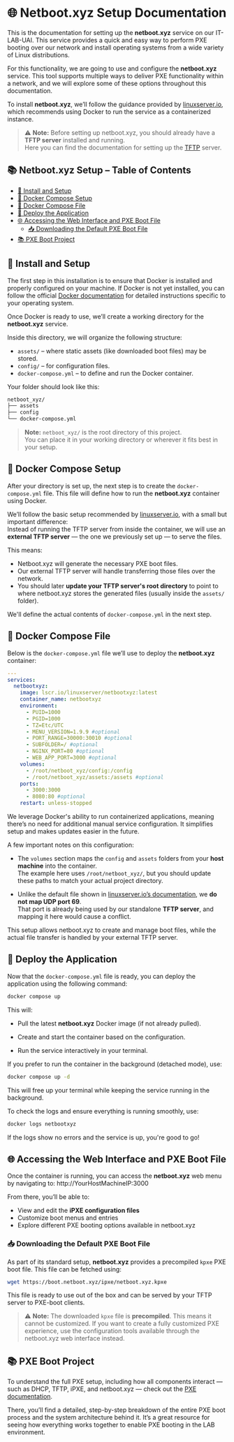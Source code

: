 # 🌐 Netboot.xyz Setup Documentation


This is the documentation for setting up the **netboot.xyz** service on our IT-LAB-UAI. This service provides a quick and easy way to perform PXE booting over our network and install operating systems from a wide variety of Linux distributions.

For this functionality, we are going to use and configure the **netboot.xyz** service. This tool supports multiple ways to deliver PXE functionality within a network, and we will explore some of these options throughout this documentation.

To install **netboot.xyz**, we’ll follow the guidance provided by [linuxserver.io](https://docs.linuxserver.io/images/docker-netbootxyz/), which recommends using Docker to run the service as a containerized instance.

> ⚠️ **Note:** Before setting up netboot.xyz, you should already have a **TFTP server** installed and running.  
> Here you can find the documentation for setting up the [TFTP](https://github.com/IT-LAB-UAI/Documentation/blob/main/TFTP/README.md) server.

## 📚 Netboot.xyz Setup – Table of Contents

- [🧰 Install and Setup](https://github.com/IT-LAB-UAI/Documentation/blob/main/Netboot.xyz/README.md#️-install-and-setup)
- [🐳 Docker Compose Setup](https://github.com/IT-LAB-UAI/Documentation/blob/main/Netboot.xyz/README.md#-docker-compose-setup)
- [📝 Docker Compose File](https://github.com/IT-LAB-UAI/Documentation/blob/main/Netboot.xyz/README.md#-docker-compose-file)
- [🚀 Deploy the Application](https://github.com/IT-LAB-UAI/Documentation/blob/main/Netboot.xyz/README.md#-deploy-the-application)
- [🌐 Accessing the Web Interface and PXE Boot File](https://github.com/IT-LAB-UAI/Documentation/blob/main/Netboot.xyz/README.md#-accessing-the-web-interface-and-pxe-boot-file)
  - [📥 Downloading the Default PXE Boot File](https://github.com/IT-LAB-UAI/Documentation/blob/main/Netboot.xyz/README.md#-downloading-the-default-pxe-boot-file)
- [📚 PXE Boot Project](https://github.com/IT-LAB-UAI/Documentation/blob/main/Netboot.xyz/README.md#--pxe-boot-project)


## 🧰 Install and Setup

The first step in this installation is to ensure that Docker is installed and properly configured on your machine. If Docker is not yet installed, you can follow the official [Docker documentation](https://docs.docker.com/get-docker/) for detailed instructions specific to your operating system.

Once Docker is ready to use, we’ll create a working directory for the **netboot.xyz** service.

Inside this directory, we will organize the following structure:

- `assets/` – where static assets (like downloaded boot files) may be stored.
- `config/` – for configuration files.
- `docker-compose.yml` – to define and run the Docker container.

Your folder should look like this:
```bash
netboot_xyz/
├── assets
├── config
└── docker-compose.yml
```
> **Note:** `netboot_xyz/` is the root directory of this project.  
You can place it in your working directory or wherever it fits best in your setup.


## 🐳 Docker Compose Setup

After your directory is set up, the next step is to create the `docker-compose.yml` file. This file will define how to run the **netboot.xyz** container using Docker.

We’ll follow the basic setup recommended by [linuxserver.io](https://docs.linuxserver.io/images/docker-netbootxyz/), with a small but important difference:  
Instead of running the TFTP server from inside the container, we will use an **external TFTP server** — the one we previously set up — to serve the files.

This means:
- Netboot.xyz will generate the necessary PXE boot files.
- Our external TFTP server will handle transferring those files over the network.
- You should later **update your TFTP server's root directory** to point to where netboot.xyz stores the generated files (usually inside the `assets/` folder).

We'll define the actual contents of `docker-compose.yml` in the next step.
## 📝 Docker Compose File

Below is the `docker-compose.yml` file we’ll use to deploy the **netboot.xyz** container:

```yaml
---
services:
  netbootxyz:
    image: lscr.io/linuxserver/netbootxyz:latest
    container_name: netbootxyz
    environment:
      - PUID=1000
      - PGID=1000
      - TZ=Etc/UTC
      - MENU_VERSION=1.9.9 #optional
      - PORT_RANGE=30000:30010 #optional
      - SUBFOLDER=/ #optional
      - NGINX_PORT=80 #optional
      - WEB_APP_PORT=3000 #optional
    volumes:
      - /root/netboot_xyz/config:/config
      - /root/netboot_xyz/assets:/assets #optional
    ports:
      - 3000:3000
      - 8080:80 #optional
    restart: unless-stopped
```

We leverage Docker's ability to run containerized applications, meaning there’s no need for additional manual service configuration. It simplifies setup and makes updates easier in the future.

A few important notes on this configuration:

-   The `volumes` section maps the `config` and `assets` folders from your **host machine** into the container.  
    The example here uses `/root/netboot_xyz/`, but you should update these paths to match your actual project directory.
    
-   Unlike the default file shown in [linuxserver.io’s documentation](https://docs.linuxserver.io/images/docker-netbootxyz/), we **do not map UDP port 69**.  
    That port is already being used by our standalone **TFTP server**, and mapping it here would cause a conflict.
    

This setup allows netboot.xyz to create and manage boot files, while the actual file transfer is handled by your external TFTP server.

## 🚀 Deploy the Application

Now that the `docker-compose.yml` file is ready, you can deploy the application using the following command:

```bash
docker compose up
```
This will:

-   Pull the latest **netboot.xyz** Docker image (if not already pulled).
    
-   Create and start the container based on the configuration.
    
-   Run the service interactively in your terminal.
    

If you prefer to run the container in the background (detached mode), use:
```bash
docker compose up -d
```
This will free up your terminal while keeping the service running in the background.

To check the logs and ensure everything is running smoothly, use:
```bash
docker logs netbootxyz
```
If the logs show no errors and the service is up, you're good to go!

## 🌐 Accessing the Web Interface and PXE Boot File

Once the container is running, you can access the **netboot.xyz** web menu by navigating to:
http://YourHostMachineIP:3000

From there, you’ll be able to:

- View and edit the **iPXE configuration files**
- Customize boot menus and entries
- Explore different PXE booting options available in netboot.xyz

### 📥 Downloading the Default PXE Boot File

As part of its standard setup, **netboot.xyz** provides a precompiled `kpxe` PXE boot file. This file can be fetched using:

```bash
wget https://boot.netboot.xyz/ipxe/netboot.xyz.kpxe
```
This file is ready to use out of the box and can be served by your TFTP server to PXE-boot clients.

> ⚠️ **Note:** The downloaded `kpxe` file is **precompiled**. This means it cannot be customized. If you want to create a fully customized PXE experience, use the configuration tools available through the netboot.xyz web interface instead.

## 📚  PXE Boot Project

To understand the full PXE setup, including how all components interact — such as DHCP, TFTP, iPXE, and netboot.xyz — check out the [PXE documentation](https://github.com/IT-LAB-UAI/Documentation/blob/main/PXE/README.md).

There, you’ll find a detailed, step-by-step breakdown of the entire PXE boot process and the system architecture behind it. It’s a great resource for seeing how everything works together to enable PXE booting in the LAB environment.

